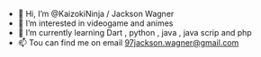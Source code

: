 - 👋 Hi, I’m @KaizokiNinja / Jackson Wagner 
- 👀 I’m interested in videogame and animes
- 🌱 I’m currently learning  Dart , python , java , java scrip and php 
- 📫 Tou can find me on email 97jackson.wagner@gmail.com

<!---
KaizokiNinja/KaizokiNinja is a ✨ special ✨ repository because its `README.md` (this file) appears on your GitHub profile.
You can click the Preview link to take a look at your changes.
--->
